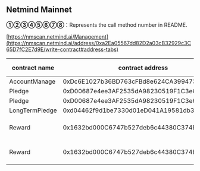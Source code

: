 ## Netmind Mainnet

**①②③④⑤⑥⑦⑧**：Represents the call method number in README.

[https://nmscan.netmind.ai/Management](https://nmscan.netmind.ai/address/0xa2Ea05567dd82D2a03cB32929c3C65D7fC2E7d9E/write-contract#address-tabs)

|contract name|contract address|Proposal ID|Operating Instructions|invoke methods|parameter invocation|
| --- | --- | --- |--- | --- |---|
|       AccountManage   | 0xDc6E1027b36BD763cFBd8e624CA3994737FA4b6c |      |    **⑥**Upgrade Contract  | upgrad|    |
|       Pledge   | 0xD00687e4ee3AF2535dA98230519F1C3e642631df |      |    **⑥**Upgrade Contract  | upgrad|    |
|       Pledge   | 0xD00687e4ee3AF2535dA98230519F1C3e642631df |      |     **③**set  longTermPledge | updateLongTermPledge|   0xe9195162000000000000000000000000d04462f9d1be7330d01ed041a19581db35c6ff5a |
|       LongTermPledge   | 0xd04462f9d1be7330d01eD041A19581db35c6fF5A |      |    **⑥**Upgrade Contract  | upgrad|    |
|       Reward   | 0x1632bd000C6747b527deb6c44380C374B0D56c56 |      |     **③**    0x9273c19287DB068DEE97984D833c83db07d67E97  remove blacklist  | removeBlacklist| 0xeb91e6510000000000000000000000009273c19287db068dee97984d833c83db07d67e97   |
|       Reward   | 0x1632bd000C6747b527deb6c44380C374B0D56c56 |      |     **③**  0x2Dfe5bBC329E57ffFD901B229a97FfeA75b18226  remove blacklist | removeBlacklist| 0xeb91e6510000000000000000000000002dfe5bbc329e57fffd901b229a97ffea75b18226   |
